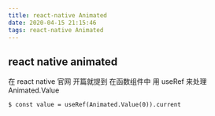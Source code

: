 ```yaml
---
title: react-native Animated
date: 2020-04-15 21:15:46
tags: react-native Animated
---
```


## react native animated


在 react native 官网 开篇就提到 在函数组件中 用 useRef 来处理 Animated.Value
``` code 
$ const value = useRef(Animated.Value(0)).current
```

